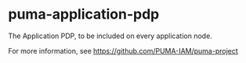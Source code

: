 puma-application-pdp
====================

The Application PDP, to be included on every application node.

For more information, see https://github.com/PUMA-IAM/puma-project
